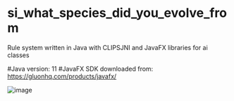 # si_what_species_did_you_evolve_from
Rule system written in Java with CLIPSJNI and JavaFX libraries for ai classes

#Java version: 11
#JavaFX SDK downloaded from: https://gluonhq.com/products/javafx/

![image](https://github.com/nezquick123/si_what_species_did_you_evolve_from/assets/57602308/06464001-a17a-4615-addb-1ed1d60193e6)

